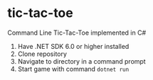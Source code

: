 # tic-tac-toe

Command Line Tic-Tac-Toe implemented in C#

1. Have .NET SDK 6.0 or higher installed
2. Clone repository
3. Navigate to directory in a command prompt
4. Start game with command `dotnet run`
